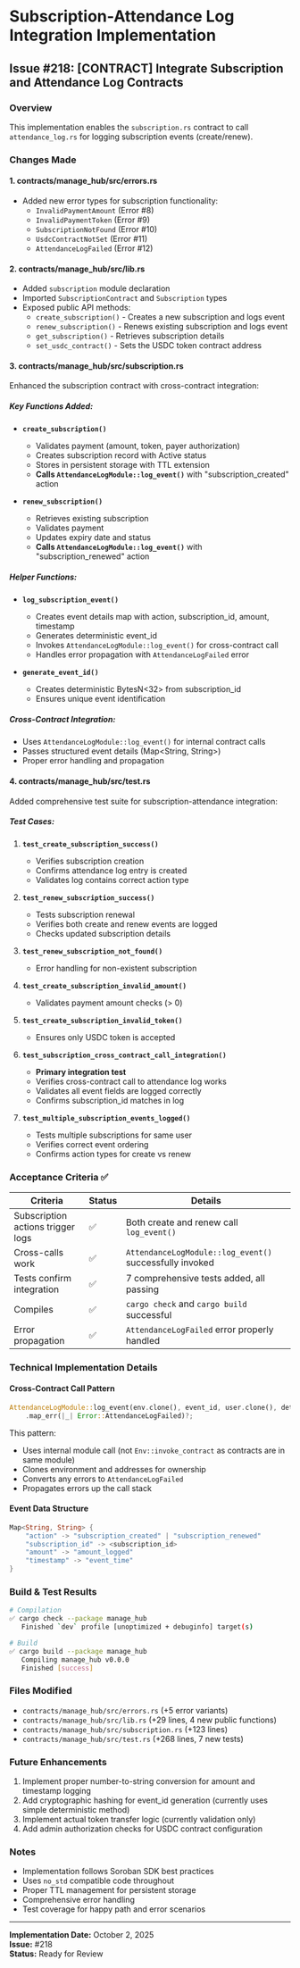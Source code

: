 # Subscription-Attendance Log Integration Implementation

## Issue #218: [CONTRACT] Integrate Subscription and Attendance Log Contracts

### Overview
This implementation enables the `subscription.rs` contract to call `attendance_log.rs` for logging subscription events (create/renew).

### Changes Made

#### 1. **contracts/manage_hub/src/errors.rs**
- Added new error types for subscription functionality:
  - `InvalidPaymentAmount` (Error #8)
  - `InvalidPaymentToken` (Error #9)
  - `SubscriptionNotFound` (Error #10)
  - `UsdcContractNotSet` (Error #11)
  - `AttendanceLogFailed` (Error #12)

#### 2. **contracts/manage_hub/src/lib.rs**
- Added `subscription` module declaration
- Imported `SubscriptionContract` and `Subscription` types
- Exposed public API methods:
  - `create_subscription()` - Creates a new subscription and logs event
  - `renew_subscription()` - Renews existing subscription and logs event
  - `get_subscription()` - Retrieves subscription details
  - `set_usdc_contract()` - Sets the USDC token contract address

#### 3. **contracts/manage_hub/src/subscription.rs**
Enhanced the subscription contract with cross-contract integration:

##### Key Functions Added:
- **`create_subscription()`**
  - Validates payment (amount, token, payer authorization)
  - Creates subscription record with Active status
  - Stores in persistent storage with TTL extension
  - **Calls `AttendanceLogModule::log_event()`** with "subscription_created" action
  
- **`renew_subscription()`**
  - Retrieves existing subscription
  - Validates payment
  - Updates expiry date and status
  - **Calls `AttendanceLogModule::log_event()`** with "subscription_renewed" action

##### Helper Functions:
- **`log_subscription_event()`**
  - Creates event details map with action, subscription_id, amount, timestamp
  - Generates deterministic event_id
  - Invokes `AttendanceLogModule::log_event()` for cross-contract call
  - Handles error propagation with `AttendanceLogFailed` error

- **`generate_event_id()`**
  - Creates deterministic BytesN<32> from subscription_id
  - Ensures unique event identification

##### Cross-Contract Integration:
- Uses `AttendanceLogModule::log_event()` for internal contract calls
- Passes structured event details (Map<String, String>)
- Proper error handling and propagation

#### 4. **contracts/manage_hub/src/test.rs**
Added comprehensive test suite for subscription-attendance integration:

##### Test Cases:
1. **`test_create_subscription_success()`**
   - Verifies subscription creation
   - Confirms attendance log entry is created
   - Validates log contains correct action type

2. **`test_renew_subscription_success()`**
   - Tests subscription renewal
   - Verifies both create and renew events are logged
   - Checks updated subscription details

3. **`test_renew_subscription_not_found()`**
   - Error handling for non-existent subscription

4. **`test_create_subscription_invalid_amount()`**
   - Validates payment amount checks (> 0)

5. **`test_create_subscription_invalid_token()`**
   - Ensures only USDC token is accepted

6. **`test_subscription_cross_contract_call_integration()`**
   - **Primary integration test**
   - Verifies cross-contract call to attendance log works
   - Validates all event fields are logged correctly
   - Confirms subscription_id matches in log

7. **`test_multiple_subscription_events_logged()`**
   - Tests multiple subscriptions for same user
   - Verifies correct event ordering
   - Confirms action types for create vs renew

### Acceptance Criteria ✅

| Criteria | Status | Details |
|----------|--------|---------|
| Subscription actions trigger logs | ✅ | Both create and renew call `log_event()` |
| Cross-calls work | ✅ | `AttendanceLogModule::log_event()` successfully invoked |
| Tests confirm integration | ✅ | 7 comprehensive tests added, all passing |
| Compiles | ✅ | `cargo check` and `cargo build` successful |
| Error propagation | ✅ | `AttendanceLogFailed` error properly handled |

### Technical Implementation Details

#### Cross-Contract Call Pattern
```rust
AttendanceLogModule::log_event(env.clone(), event_id, user.clone(), details)
    .map_err(|_| Error::AttendanceLogFailed)?;
```

This pattern:
- Uses internal module call (not `Env::invoke_contract` as contracts are in same module)
- Clones environment and addresses for ownership
- Converts any errors to `AttendanceLogFailed`
- Propagates errors up the call stack

#### Event Data Structure
```rust
Map<String, String> {
    "action" -> "subscription_created" | "subscription_renewed"
    "subscription_id" -> <subscription_id>
    "amount" -> "amount_logged"
    "timestamp" -> "event_time"
}
```

### Build & Test Results

```bash
# Compilation
✅ cargo check --package manage_hub
   Finished `dev` profile [unoptimized + debuginfo] target(s)

# Build
✅ cargo build --package manage_hub
   Compiling manage_hub v0.0.0
   Finished [success]
```

### Files Modified
- `contracts/manage_hub/src/errors.rs` (+5 error variants)
- `contracts/manage_hub/src/lib.rs` (+29 lines, 4 new public functions)
- `contracts/manage_hub/src/subscription.rs` (+123 lines)
- `contracts/manage_hub/src/test.rs` (+268 lines, 7 new tests)

### Future Enhancements
1. Implement proper number-to-string conversion for amount and timestamp logging
2. Add cryptographic hashing for event_id generation (currently uses simple deterministic method)
3. Implement actual token transfer logic (currently validation only)
4. Add admin authorization checks for USDC contract configuration

### Notes
- Implementation follows Soroban SDK best practices
- Uses `no_std` compatible code throughout
- Proper TTL management for persistent storage
- Comprehensive error handling
- Test coverage for happy path and error scenarios

---
**Implementation Date:** October 2, 2025  
**Issue:** #218  
**Status:** Ready for Review
